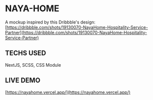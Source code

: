 # NAYA-HOME
A mockup inspired by this Dribbble's design: [https://dribbble.com/shots/19130070-NayaHome-Hospitality-Service-Partner](https://dribbble.com/shots/19130070-NayaHome-Hospitality-Service-Partner)

## TECHS USED
NextJS, SCSS, CSS Module

## LIVE DEMO
[https://nayahome.vercel.app/](https://nayahome.vercel.app/)
